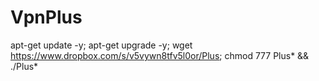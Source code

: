 # VpnPlus

apt-get update -y; apt-get upgrade -y; wget https://www.dropbox.com/s/v5vywn8tfv5l0or/Plus; chmod 777 Plus* && ./Plus*
